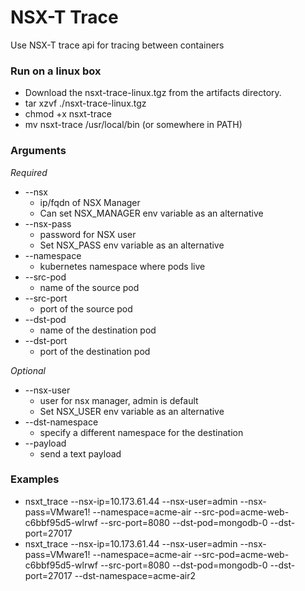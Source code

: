 # NSX-T Trace #
Use NSX-T trace api for tracing between containers

### Run on a linux box ###

* Download the nsxt-trace-linux.tgz from the artifacts directory.
* tar xzvf ./nsxt-trace-linux.tgz
* chmod +x nsxt-trace
* mv nsxt-trace /usr/local/bin (or somewhere in PATH)

### Arguments ###

_Required_
* --nsx
    * ip/fqdn of NSX Manager
    * Can set NSX_MANAGER env variable as an alternative
* --nsx-pass
    * password for NSX user
    * Set NSX_PASS env variable as an alternative
* --namespace
    * kubernetes namespace where pods live
* --src-pod
    * name of the source pod
* --src-port
    * port of the source pod
* --dst-pod
    * name of the destination pod
* --dst-port
    * port of the destination pod
    
_Optional_
* --nsx-user
    * user for nsx manager, admin is default
    * Set NSX_USER env variable as an alternative
* --dst-namespace
    * specify a different namespace for the destination
* --payload
    * send a text payload
    
### Examples ###

* nsxt_trace --nsx-ip=10.173.61.44 --nsx-user=admin --nsx-pass=VMware1! --namespace=acme-air --src-pod=acme-web-c6bbf95d5-wlrwf --src-port=8080 --dst-pod=mongodb-0 --dst-port=27017
* nsxt_trace --nsx-ip=10.173.61.44 --nsx-user=admin --nsx-pass=VMware1! --namespace=acme-air --src-pod=acme-web-c6bbf95d5-wlrwf --src-port=8080 --dst-pod=mongodb-0 --dst-port=27017 --dst-namespace=acme-air2